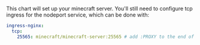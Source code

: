 This chart will set up your minecraft server.  You'll still need to configure tcp ingress for the nodeport service, which can be done with:


```yaml
ingress-nginx:
  tcp:
    25565: minecraft/minecraft-server:25565 # add :PROXY to the end of the string for AWS, which requires proxy-protocol to be enabled
```